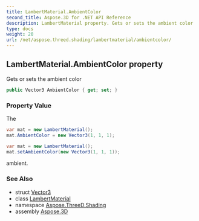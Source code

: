 ```yaml
---
title: LambertMaterial.AmbientColor
second_title: Aspose.3D for .NET API Reference
description: LambertMaterial property. Gets or sets the ambient color
type: docs
weight: 20
url: /net/aspose.threed.shading/lambertmaterial/ambientcolor/
---
```

## LambertMaterial.AmbientColor property

Gets or sets the ambient color

```csharp
public Vector3 AmbientColor { get; set; }
```

### Property Value

The

```csharp
var mat = new LambertMaterial();
mat.AmbientColor = new Vector3(1, 1, 1);
```

```csharp
var mat = new LambertMaterial();
mat.setAmbientColor(new Vector3(1, 1, 1));
```

ambient.

### See Also

* struct [Vector3](../../../aspose.threed.utilities/vector3/)
* class [LambertMaterial](../)
* namespace [Aspose.ThreeD.Shading](../../lambertmaterial/)
* assembly [Aspose.3D](../../../)


